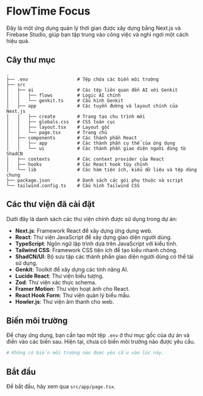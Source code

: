 # FlowTime Focus

Đây là một ứng dụng quản lý thời gian được xây dựng bằng Next.js và Firebase Studio, giúp bạn tập trung vào công việc và nghỉ ngơi một cách hiệu quả.

## Cây thư mục

```
.
├── .env                  # Tệp chứa các biến môi trường
├── src
│   ├── ai                # Các tệp liên quan đến AI với Genkit
│   │   ├── flows         # Logic AI chính
│   │   └── genkit.ts     # Cấu hình Genkit
│   ├── app               # Các tuyến đường và layout chính của Next.js
│   │   ├── create        # Trang tạo chu trình mới
│   │   ├── globals.css   # CSS toàn cục
│   │   ├── layout.tsx    # Layout gốc
│   │   └── page.tsx      # Trang chủ
│   ├── components        # Các thành phần React
│   │   ├── app           # Các thành phần cụ thể của ứng dụng
│   │   └── ui            # Các thành phần giao diện người dùng từ ShadCN
│   ├── contexts          # Các context provider của React
│   ├── hooks             # Các React hook tùy chỉnh
│   └── lib               # Các hàm tiện ích, kiểu dữ liệu và tệp dùng chung
├── package.json          # Danh sách các gói phụ thuộc và script
└── tailwind.config.ts    # Cấu hình Tailwind CSS
```

## Các thư viện đã cài đặt

Dưới đây là danh sách các thư viện chính được sử dụng trong dự án:

- **Next.js**: Framework React để xây dựng ứng dụng web.
- **React**: Thư viện JavaScript để xây dựng giao diện người dùng.
- **TypeScript**: Ngôn ngữ lập trình dựa trên JavaScript với kiểu tĩnh.
- **Tailwind CSS**: Framework CSS tiện ích để tạo kiểu nhanh chóng.
- **ShadCN/UI**: Bộ sưu tập các thành phần giao diện người dùng có thể tái sử dụng.
- **Genkit**: Toolkit để xây dựng các tính năng AI.
- **Lucide React**: Thư viện biểu tượng.
- **Zod**: Thư viện xác thực schema.
- **Framer Motion**: Thư viện hoạt ảnh cho React.
- **React Hook Form**: Thư viện quản lý biểu mẫu.
- **Howler.js**: Thư viện âm thanh cho web.

## Biến môi trường

Để chạy ứng dụng, bạn cần tạo một tệp `.env` ở thư mục gốc của dự án và điền vào các biến sau. Hiện tại, chưa có biến môi trường nào được yêu cầu.

```bash
# Không có biến môi trường nào được yêu cầu vào lúc này.
```

## Bắt đầu

Để bắt đầu, hãy xem qua `src/app/page.tsx`.
